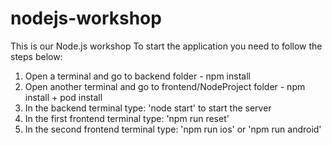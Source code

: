 # nodejs-workshop
This is our Node.js workshop
To start the application you need to follow the steps below: 
1. Open a terminal and go to backend folder - npm install
2. Open another terminal and go to frontend/NodeProject folder - npm install + pod install
3. In the backend terminal type: 'node start' to start the server
4. In the first frontend terminal type: 'npm run reset'
5. In the second frontend terminal type: 'npm run ios' or 'npm run android'